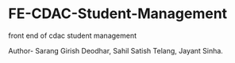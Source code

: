# FE-CDAC-Student-Management
front end of cdac student management


Author-
Sarang Girish Deodhar,
Sahil Satish Telang,
Jayant Sinha.
